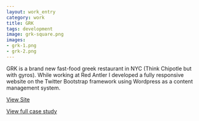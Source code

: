 ```yaml
---              
layout: work_entry
category: work
title: GRK
tags: development
image: grk-square.png
images:
- grk-1.png
- grk-2.png
---
```

GRK is a brand new fast-food greek restaurant in NYC (Think Chipotle but with gyros). While working at Red Antler I developed a fully responsive website on the Twitter Bootstrap framework using Wordpress as a content management system.

[View Site](http://grkfresh.com)

[View full case study](http://redantler.com/work/grk)